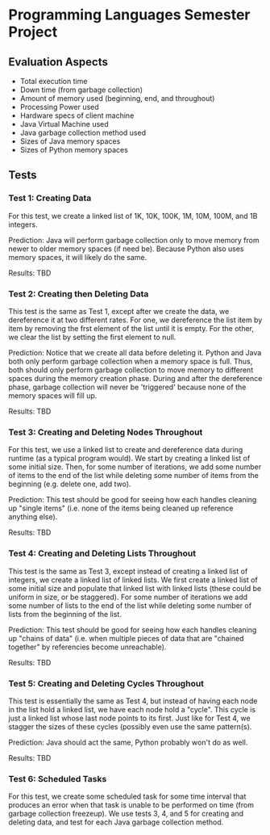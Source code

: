 # Programming Languages Semester Project

## Evaluation Aspects
* Total execution time 
* Down time (from garbage collection)
* Amount of memory used (beginning, end, and throughout)
* Processing Power used
* Hardware specs of client machine
* Java Virtual Machine used
* Java garbage collection method used
* Sizes of Java memory spaces
* Sizes of Python memory spaces


## Tests

### Test 1: Creating Data
For this test, we create a linked list of 1K, 10K, 100K, 1M, 10M,  100M, and 1B integers.

Prediction: Java will perform garbage collection only to move memory from newer to older memory spaces (if need be). Because Python also uses memory spaces, it will likely do the same. 

Results: TBD


### Test 2: Creating then Deleting Data
This test is the same as Test 1, except after we create the data, we dereference it at two different rates. For one, we dereference the list item by item by removing the frst element of the list until it is empty. For the other, we clear the list by setting the first element to null.

Prediction: Notice that we create all data before deleting it. Python and Java both only perform garbage collection when a memory space is full. Thus, both should only perform garbage collection to move memory to different spaces during the memory creation phase. During and after the dereference phase, garbage collection will never be 'triggered' because none of the memory spaces will fill up.

Results: TBD

### Test 3: Creating and Deleting Nodes Throughout
For this test, we use a linked list to create and dereference data during runtime (as a typical program would). We start by creating a linked list of some initial size. Then, for some number of iterations, we add some number of items to the end of the list while deleting some number of items from the beginning (e.g. delete one, add two). 

Prediction: This test should be good for seeing how each handles cleaning up "single items" (i.e. none of the items being cleaned up reference anything else).

Results: TBD

### Test 4: Creating and Deleting Lists Throughout
This test is the same as Test 3, except instead of creating a linked list of integers, we create a linked list of linked lists. We first create a linked list of some initial size and populate that linked list with linked lists (these could be uniform in size, or be staggered). For some number of iterations we add some number of lists to the end of the list while deleting some number of lists from the beginning of the list.

Prediction: This test should be good for seeing how each handles cleaning up "chains of data" (i.e. when multiple pieces of data that are "chained together" by referencies become unreachable).

Results: TBD

### Test 5: Creating and Deleting Cycles Throughout
This test is essentially the same as Test 4, but instead of having each node in the list hold a linked list, we have each node hold a "cycle". This cycle is just a linked list whose last node points to its first. Just like for Test 4, we stagger the sizes of these cycles (possibly even use the same pattern(s).

Prediction: Java should act the same, Python probably won't do as well.

Results: TBD

### Test 6: Scheduled Tasks
For this test, we create some scheduled task for some time interval that produces an error when that task is unable to be performed on time (from garbage collection freezeup). We use tests 3, 4, and 5 for creating and deleting data, and test for each Java garbage collection method.
